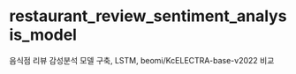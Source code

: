 # restaurant_review_sentiment_analysis_model
음식점 리뷰 감성분석 모델 구축, LSTM, beomi/KcELECTRA-base-v2022 비교
